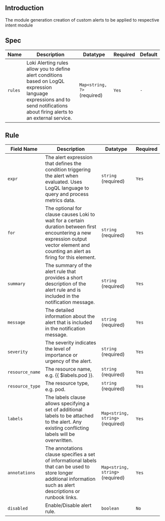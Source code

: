 ## Introduction

The module generation creation of custom alerts to be applied to respective intent module

## Spec

| Name     | Description                                                                                                                     | Datatype             | Required | Default |
|----------|---------------------------------------------------------------------------------------------------------------------------------|----------------------|----------|---------|
| `rules`  | Loki Alerting rules allow you to define alert conditions based on LogQL expression language expressions and to send notifications about firing alerts to an external service. | `Map<string, ?>` (required) | `Yes`    | `-`     |

## Rule

| Field Name      | Description                                                                                                                                                                                  | Datatype                         | Required |
|-----------------|----------------------------------------------------------------------------------------------------------------------------------------------------------------------------------------------|----------------------------------|----------|
| `expr`          | The alert expression that defines the condition triggering the alert when evaluated. Uses LogQL language to query and process metrics data.                                                 | `string` (required)              | `Yes`    |
| `for`           | The optional for clause causes Loki to wait for a certain duration between first encountering a new expression output vector element and counting an alert as firing for this element. | `string` (required)              | `Yes`    |
| `summary`       | The summary of the alert rule that provides a short description of the alert rule and is included in the notification message.                                                               | `string` (required)              | `Yes`    |
| `message`       | The detailed information about the alert that is included in the notification message.                                                                                                       | `string` (required)              | `Yes`    |
| `severity`      | The severity indicates the level of importance or urgency of the alert.                                                                                                                      | `string` (required)              | `Yes`    |
| `resource_name` | The resource name, e.g. {{ $labels.pod }}.                                                                                                                                                   | `string` (required)              | `Yes`    |
| `resource_type` | The resource type, e.g. pod.                                                                                                                                                                 | `string` (required)              | `Yes`    |
| `labels`        | The labels clause allows specifying a set of additional labels to be attached to the alert. Any existing conflicting labels will be overwritten.                                             | `Map<string, string>` (required) | `Yes`    |
| `annotations`   | The annotations clause specifies a set of informational labels that can be used to store longer additional information such as alert descriptions or runbook links.                          | `Map<string, string>` (required) | `Yes`    |
| `disabled` | Enable/Disable alert rule.                                                                                                                                                                 | `boolean`              | `No`    |
